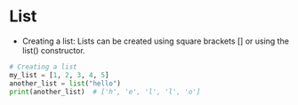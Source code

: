 # List
* Creating a list: Lists can be created using square brackets [] or using the list() constructor.
```python
# Creating a list
my_list = [1, 2, 3, 4, 5]
another_list = list("hello")
print(another_list)  # ['h', 'e', 'l', 'l', 'o']
```

